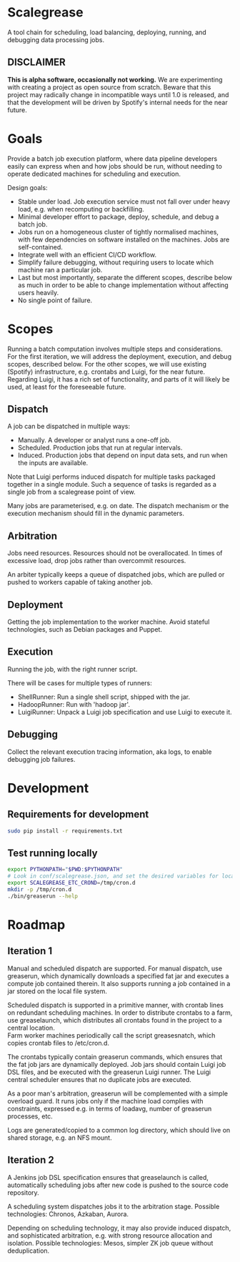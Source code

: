 Scalegrease
===========

A tool chain for scheduling, load balancing, deploying, running, and debugging data processing jobs.

DISCLAIMER
----------

**This is alpha software, occasionally not working.**  We are experimenting with creating
a project as open source from scratch.  Beware that this project may radically change in
incompatible ways until 1.0 is released, and that the development will be driven by Spotify's
internal needs for the near future.


Goals
=====

Provide a batch job execution platform, where data pipeline developers easily can express when and
how jobs should be run, without needing to operate dedicated machines for scheduling and execution.

Design goals:

* Stable under load.  Job execution service must not fall over under heavy
  load, e.g. when recomputing or backfilling.
* Minimal developer effort to package, deploy, schedule, and debug a batch
  job.
* Jobs run on a homogeneous cluster of tightly normalised machines, with
  few dependencies on software installed on the machines.  Jobs are
  self-contained.
* Integrate well with an efficient CI/CD workflow.
* Simplify failure debugging, without requiring users to locate which
  machine ran a particular job.
* Last but most importantly, separate the different scopes, describe below
  as much in order to be able to change implementation without affecting
  users heavily.
* No single point of failure.



Scopes
======

Running a batch computation involves multiple steps and considerations.  For the first iteration,
we will address the deployment, execution, and debug scopes, described below.  For the other 
scopes, we will use existing (Spotify) infrastructure, e.g. crontabs and Luigi, for the near future.
Regarding Luigi, it has a rich set of functionality, and parts of it will likely be used, at least
for the foreseeable future.


Dispatch
--------

A job can be dispatched in multiple ways:

* Manually.  A developer or analyst runs a one-off job.
* Scheduled.  Production jobs that run at regular intervals.
* Induced.  Production jobs that depend on input data sets, and run when
  the inputs are available.

Note that Luigi performs induced dispatch for multiple tasks packaged
together in a single module.  Such a sequence of tasks is regarded as a
single job from a scalegrease point of view.

Many jobs are parameterised, e.g. on date.  The dispatch mechanism or the
execution mechanism should fill in the dynamic parameters.


Arbitration
-----------

Jobs need resources.  Resources should not be overallocated.  In times of
excessive load, drop jobs rather than overcommit resources.  

An arbiter typically keeps a queue of dispatched jobs, which are pulled or
pushed to workers capable of taking another job.


Deployment
----------

Getting the job implementation to the worker machine.  Avoid stateful
technologies, such as Debian packages and Puppet.



Execution
---------

Running the job, with the right runner script.

There will be cases for multiple types of runners:

* ShellRunner: Run a single shell script, shipped with the jar.
* HadoopRunner: Run with 'hadoop jar'.
* LuigiRunner: Unpack a Luigi job specification and use Luigi to execute it.


Debugging
---------

Collect the relevant execution tracing information, aka logs, to enable
debugging job failures.


Development
===========

Requirements for development
----------------------------

```bash
sudo pip install -r requirements.txt
```

Test running locally
--------------------

```bash
export PYTHONPATH="$PWD:$PYTHONPATH"
# Look in conf/scalegrease.json, and set the desired variables for local interactive testing
export SCALEGREASE_ETC_CROND=/tmp/cron.d
mkdir -p /tmp/cron.d
./bin/greaserun --help
```

Roadmap
=======

Iteration 1
-----------

Manual and scheduled dispatch are supported.  For manual dispatch, use greaserun, which dynamically 
downloads a specified fat jar and executes a 
compute job contained therein.  It also supports running a job contained in a jar stored on the 
local file system.

Scheduled dispatch is supported in a primitive manner, with
crontab lines on redundant scheduling machines.  In order to distribute crontabs to a farm, 
use greaselaunch, which distributes all crontabs found in the project to a central location.  
Farm worker machines periodically call the script greasesnatch, which copies crontab files to 
/etc/cron.d.   

The crontabs typically contain greaserun commands, which ensures that the fat job jars are 
dynamically deployed.  Job jars should contain Luigi job DSL files, 
and be executed with the greaserun Luigi runner.  The Luigi central scheduler ensures 
that no duplicate jobs are executed.

As a poor man's arbitration, greaserun will be complemented with a simple overload guard.  It 
runs jobs only if the machine load complies with constraints, expressed e.g. in terms of loadavg,
number of greaserun processes, etc.

Logs are generated/copied to a common log directory, which should live on
shared storage, e.g. an NFS mount.


Iteration 2
-----------

A Jenkins job DSL specification ensures that greaselaunch is called, automatically scheduling 
jobs after new code is pushed to the source code repository. 

A scheduling system dispatches jobs it to the arbitration stage.  Possible
technologies:  Chronos, Azkaban, Aurora.

Depending on scheduling technology, it may also provide induced dispatch,
and sophisticated arbitration, e.g. with strong resource allocation and
isolation.  Possible technologies: Mesos, simpler ZK job queue without
deduplication.
